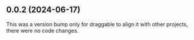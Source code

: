 ## 0.0.2 (2024-06-17)

This was a version bump only for draggable to align it with other projects, there were no code changes.